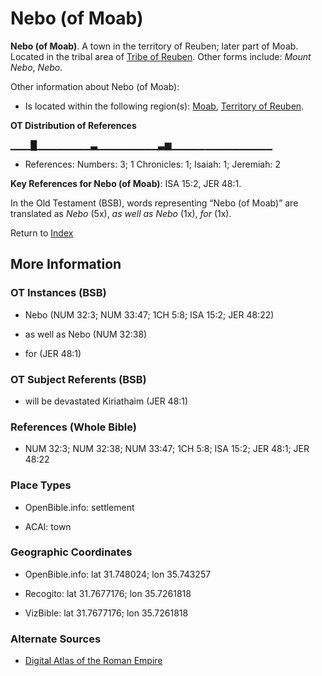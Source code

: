 # Nebo (of Moab)
**Nebo (of Moab)**. 
A town in the territory of Reuben; later part of Moab. 
Located in the tribal area of [Tribe of Reuben](../../../groups/md/acai/Reuben.md). 
Other forms include: 
*Mount Nebo*, *Nebo*. 




Other information about Nebo (of Moab):


* Is located within the following region(s): 
[Moab](Moab.md), [Territory of Reuben](TerritoryOfReuben.md). 


**OT Distribution of References**

▁▁▁█▁▁▁▁▁▁▁▁▃▁▁▁▁▁▁▁▁▁▃▆▁▁▁▁▁▁▁▁▁▁▁▁▁▁▁
* References: Numbers: 3; 1 Chronicles: 1; Isaiah: 1; Jeremiah: 2



**Key References for Nebo (of Moab)**: 
ISA 15:2, JER 48:1. 


In the Old Testament (BSB), words representing “Nebo (of Moab)” are translated as 
*Nebo* (5x), *as well as Nebo* (1x), *for* (1x). 




Return to [Index](00-Index.md)

## More Information

### OT Instances (BSB)

* Nebo (NUM 32:3; NUM 33:47; 1CH 5:8; ISA 15:2; JER 48:22)

* as well as Nebo (NUM 32:38)

* for (JER 48:1)



### OT Subject Referents (BSB)

* will be devastated Kiriathaim (JER 48:1)



### References (Whole Bible)

* NUM 32:3; NUM 32:38; NUM 33:47; 1CH 5:8; ISA 15:2; JER 48:1; JER 48:22


### Place Types

* OpenBible.info: settlement

* ACAI: town



### Geographic Coordinates

* OpenBible.info: lat 31.748024; lon 35.743257

* Recogito: lat 31.7677176; lon 35.7261818

* VizBible: lat 31.7677176; lon 35.7261818



### Alternate Sources

* [Digital Atlas of the Roman Empire](https://imperium.ahlfeldt.se/places/21145)




